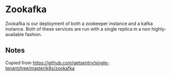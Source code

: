 # Zookafka

Zookafka is our deployment of both a zookeeper instance and a kafka instance. Both of these services are run with a single replica in a non highly-available fashion.
## Notes

Copied from https://github.com/getsentry/single-tenant/tree/master/k8s/zookafka
